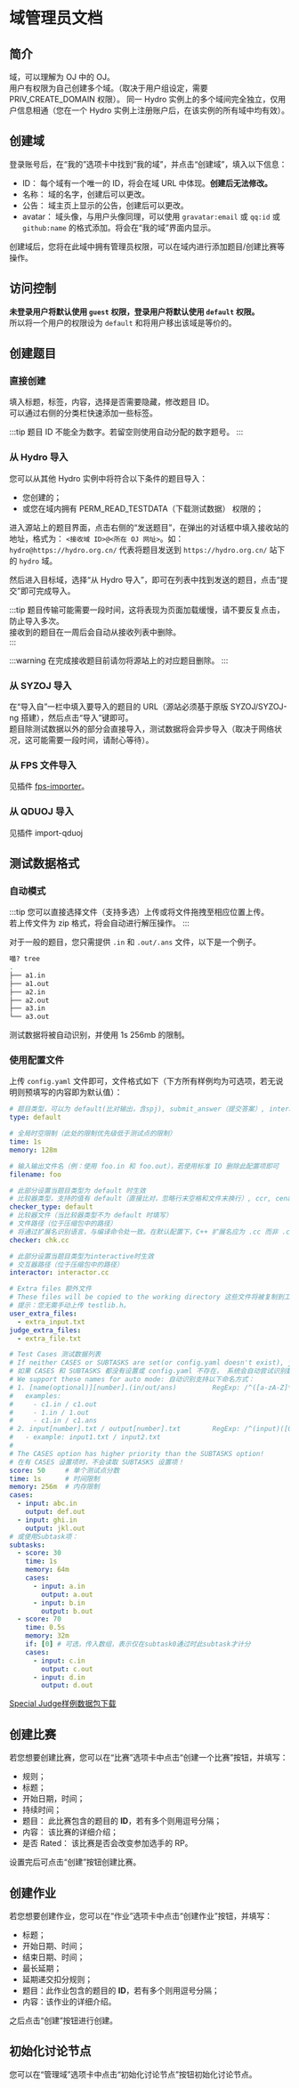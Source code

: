 # 域管理员文档

## 简介

域，可以理解为 OJ 中的 OJ。  
用户有权限为自己创建多个域。（取决于用户组设定，需要 PRIV_CREATE_DOMAIN 权限）。
同一 Hydro 实例上的多个域间完全独立，仅用户信息相通（您在一个 Hydro 实例上注册账户后，在该实例的所有域中均有效）。  

## 创建域

登录账号后，在“我的”选项卡中找到“我的域”，并点击“创建域”，填入以下信息：

- ID： 每个域有一个唯一的 ID，将会在域 URL 中体现。**创建后无法修改。**
- 名称： 域的名字，创建后可以更改。
- 公告： 域主页上显示的公告，创建后可以更改。
- avatar： 域头像，与用户头像同理，可以使用 `gravatar:email` 或 `qq:id` 或 `github:name` 的格式添加。将会在“我的域”界面内显示。

创建域后，您将在此域中拥有管理员权限，可以在域内进行添加题目/创建比赛等操作。

## 访问控制

**未登录用户将默认使用 `guest` 权限，登录用户将默认使用 `default` 权限。**  
所以将一个用户的权限设为 `default` 和将用户移出该域是等价的。

## 创建题目

### 直接创建

填入标题，标签，内容，选择是否需要隐藏，修改题目 ID。  
可以通过右侧的分类栏快速添加一些标签。

:::tip
题目 ID 不能全为数字。若留空则使用自动分配的数字题号。
:::

### 从 Hydro 导入

您可以从其他 Hydro 实例中将符合以下条件的题目导入：

- 您创建的；
- 或您在域内拥有 PERM_READ_TESTDATA（下载测试数据） 权限的；

进入源站上的题目界面，点击右侧的“发送题目”，在弹出的对话框中填入接收站的地址，格式为： `<接收域 ID>@<所在 OJ 网址>`。如： `hydro@https://hydro.org.cn/` 代表将题目发送到 `https://hydro.org.cn/` 站下的 `hydro` 域。

然后进入目标域，选择“从 Hydro 导入”，即可在列表中找到发送的题目，点击“提交”即可完成导入。

:::tip
题目传输可能需要一段时间，这将表现为页面加载缓慢，请不要反复点击，防止导入多次。  
接收到的题目在一周后会自动从接收列表中删除。  
:::

:::warning
在完成接收题目前请勿将源站上的对应题目删除。
:::

### 从 SYZOJ 导入

在“导入自”一栏中填入要导入的题目的 URL（源站必须基于原版 SYZOJ/SYZOJ-ng 搭建），然后点击“导入”键即可。  
题目除测试数据以外的部分会直接导入，测试数据将会异步导入（取决于网络状况，这可能需要一段时间，请耐心等待）。  

### 从 FPS 文件导入

见插件 [fps-importer](/plugins/fps-importer/)。

### 从 QDUOJ 导入

见插件 import-qduoj
<!-- TODO -->

## 测试数据格式

### 自动模式

:::tip
您可以直接选择文件（支持多选）上传或将文件拖拽至相应位置上传。  
若上传文件为 zip 格式，将会自动进行解压操作。
:::

对于一般的题目，您只需提供 `.in` 和 `.out/.ans` 文件，以下是一个例子。

```bash
喵? tree
.
├── a1.in
├── a1.out
├── a2.in
├── a2.out
├── a3.in
└── a3.out
```

测试数据将被自动识别，并使用 1s 256mb 的限制。

### 使用配置文件

上传 `config.yaml` 文件即可，文件格式如下（下方所有样例均为可选项，若无说明则预填写的内容即为默认值）：

```yaml
# 题目类型，可以为 default(比对输出，含spj), submit_answer（提交答案）, interactive（交互题）
type: default

# 全局时空限制（此处的限制优先级低于测试点的限制）
time: 1s
memory: 128m

# 输入输出文件名（例：使用 foo.in 和 foo.out），若使用标准 IO 删除此配置项即可
filename: foo

# 此部分设置当题目类型为 default 时生效
# 比较器类型，支持的值有 default（直接比对，忽略行末空格和文件末换行）, ccr, cena, hustoj, lemon, qduoj, syzoj, testlib
checker_type: default
# 比较器文件（当比较器类型不为 default 时填写）
# 文件路径（位于压缩包中的路径）
# 将通过扩展名识别语言，与编译命令处一致。在默认配置下，C++ 扩展名应为 .cc 而非 .cpp
checker: chk.cc

# 此部分设置当题目类型为interactive时生效
# 交互器路径（位于压缩包中的路径）
interactor: interactor.cc

# Extra files 额外文件
# These files will be copied to the working directory 这些文件将被复制到工作目录。
# 提示：您无需手动上传 testlib.h。
user_extra_files:
  - extra_input.txt
judge_extra_files:
  - extra_file.txt

# Test Cases 测试数据列表
# If neither CASES or SUBTASKS are set(or config.yaml doesn't exist), judge will try to locate them automaticly.
# 如果 CASES 和 SUBTASKS 都没有设置或 config.yaml 不存在， 系统会自动尝试识别数据点。
# We support these names for auto mode: 自动识别支持以下命名方式：
# 1. [name(optional)][number].(in/out/ans)         RegExp: /^([a-zA-Z]*)([0-9]+).in$/
#   examples: 
#     - c1.in / c1.out
#     - 1.in / 1.out
#     - c1.in / c1.ans
# 2. input[number].txt / output[number].txt        RegExp: /^(input)([0-9]+).txt$/
#   - example: input1.txt / input2.txt
#
# The CASES option has higher priority than the SUBTASKS option!
# 在有 CASES 设置项时，不会读取 SUBTASKS 设置项！
score: 50     # 单个测试点分数
time: 1s      # 时间限制
memory: 256m  # 内存限制
cases:
  - input: abc.in
    output: def.out
  - input: ghi.in
    output: jkl.out
# 或使用Subtask项：
subtasks:
  - score: 30
    time: 1s
    memory: 64m
    cases:
      - input: a.in
        output: a.out
      - input: b.in
        output: b.out
  - score: 70
    time: 0.5s
    memory: 32m
    if: [0] # 可选，传入数组，表示仅在subtask0通过时此subtask才计分
    cases:
      - input: c.in
        output: c.out
      - input: d.in
        output: d.out
```

[Special Judge样例数据包下载](https://undefined.moe/hydro/testdata_spj_example.zip)

## 创建比赛

若您想要创建比赛，您可以在“比赛”选项卡中点击“创建一个比赛”按钮，并填写：

- 规则；
- 标题；
- 开始日期，时间；
- 持续时间；
- 题目： 此比赛包含的题目的 **ID**，若有多个则用逗号分隔；
- 内容： 该比赛的详细介绍；
- 是否 Rated： 该比赛是否会改变参加选手的 RP。

设置完后可点击“创建”按钮创建比赛。

## 创建作业

若您想要创建作业，您可以在“作业”选项卡中点击“创建作业”按钮，并填写：

- 标题；
- 开始日期、时间；
- 结束日期、时间；
- 最长延期；
- 延期递交扣分规则；
- 题目：此作业包含的题目的 **ID**，若有多个则用逗号分隔；
- 内容：该作业的详细介绍。

之后点击“创建”按钮进行创建。

## 初始化讨论节点

您可以在“管理域”选项卡中点击“初始化讨论节点”按钮初始化讨论节点。
